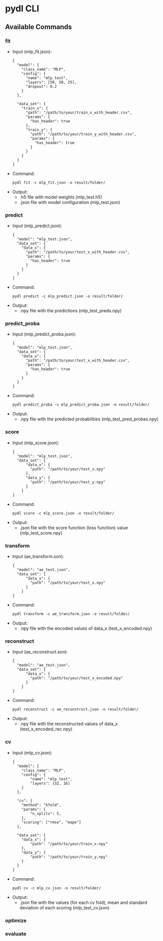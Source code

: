 # pydl CLI

## Available Commands

### fit
* Input (mlp_fit.json):
    ```
    {
      "model": {
        "class_name": "MLP",
        "config": {
          "name": "mlp_test",
          "layers": [50, 50, 25],
          "dropout": 0.2
        }
      },
    
      "data_set": {
        "train_x": {
          "path": "/path/to/your/train_x_with_header.csv",
          "params": {
            "has_header": true
          },
          "train_y": {
            "path": "/path/to/your/train_y_with_header.csv",
            "params": {
              "has_header": true
            }
          }
        }
      }
    }
    ```
* Command: 
    ```
    pydl fit -c mlp_fit.json -o result/folder/
    ```
* Output:
    * .h5 file with model weights (mlp_test.h5)
    * .json file with model configuration (mlp_test.json)
    
### predict
* Input (mlp_predict.json):
    ```
    {
      "model": "mlp_test.json",
      "data_set": {
        "data_x": {
          "path": "/path/to/your/test_x_with_header.csv",
          "params": {
            "has_header": true
          }
        }
      }
    }
    ```
* Command: 
    ```
    pydl predict -c mlp_predict.json -o result/folder/
    ```
* Output:
    * .npy file with the predictions (mlp_test_preds.npy)
    
### predict_proba
* Input (mlp_predict_proba.json):
    ```
    {
      "model": "mlp_test.json",
      "data_set": {
        "data_x": {
          "path": "/path/to/your/test_x_with_header.csv",
          "params": {
            "has_header": true
          }
        }
      }
    }
    ```
* Command: 
    ```
    pydl predict_proba -c mlp_predict_proba.json -o result/folder/
    ```
* Output:
    * .npy file with the predicted probabilities (mlp_test_pred_probas.npy)
    
### score
* Input (mlp_score.json):
    ```
    {
      "model": "mlp_test.json",
      "data_set": {
          "data_x": {
            "path": "/path/to/your/test_x.npy"
          },
          "data_y": {
            "path": "/path/to/your/test_y.npy"
          }
        }
    }
    ```
* Command: 
    ```
    pydl score -c mlp_score.json -o result/folder/
    ```
* Output:
    * .json file with the score function (loss function) value (mlp_test_score.npy)
    
### transform
* Input (ae_transform.son):
    ```
    {
      "model": "ae_test.json",
      "data_set": {
          "data_x": {
            "path": "/path/to/your/test_x.npy"
          }
        }
    }
    ```
* Command: 
    ```
    pydl transform -c ae_transform.json -o result/folder/
    ```
* Output:
    * .npy file with the encoded values of data_x (test_x_encoded.npy)
    
### reconstruct
* Input (ae_reconstruct.son):
    ```
    {
      "model": "ae_test.json",
      "data_set": {
          "data_x": {
            "path": "/path/to/your/test_x_encoded.npy"
          }
        }
    }
    ```
* Command: 
    ```
    pydl reconstruct -c ae_reconstruct.json -o result/folder/
    ```
* Output:
    * .npy file with the reconstructed values of data_x (test_x_encoded_rec.npy)

### cv
* Input (mlp_cv.json):
    ```
    {
      "model": {
        "class_name": "MLP",
        "config": {
            "name": "mlp_test",
            "layers": [32, 16]
        }
      },
      
      "cv": {
        "method": "kfold",
        "params": {
            "n_splits": 5,
        },
        "scoring": ["rmse", "mape"]
      },
        
      "data_set": {
        "data_x": {
            "path": "/path/to/your/train_x.npy"
        },
        "data_y": {
            "path": "/path/to/your/train_y.npy"
        }
      }
    }
    ```
* Command: 
    ```
    pydl cv -c mlp_cv.json -o result/folder/
    ```
* Output:
    * .json file with the values (for each cv fold), mean and standard deviation of each scoring (mlp_test_cv.json)
    
### optimize
### evaluate